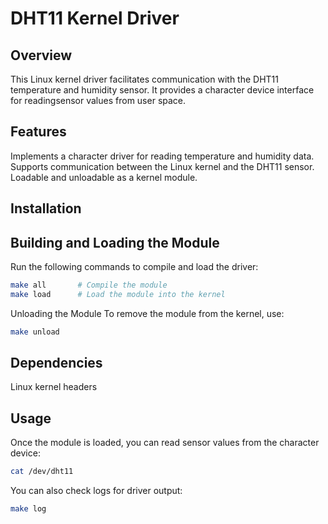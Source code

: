 # DHT11 Kernel Driver

## Overview
This Linux kernel driver facilitates communication with the DHT11 temperature and humidity sensor. It provides a character device interface for readingsensor values from user space.

## Features
Implements a character driver for reading temperature and humidity data.
Supports communication between the Linux kernel and the DHT11 sensor.
Loadable and unloadable as a kernel module.

## Installation
## Building and Loading the Module
Run the following commands to compile and load the driver:
``` sh
make all       # Compile the module  
make load      # Load the module into the kernel  
```

Unloading the Module
To remove the module from the kernel, use:
``` sh
make unload  
```

## Dependencies
Linux kernel headers

## Usage
Once the module is loaded, you can read sensor values from the character device:
``` sh
cat /dev/dht11  
```

You can also check logs for driver output:
``` sh
make log
```

